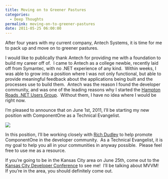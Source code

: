 ```yaml
---
title: Moving on to Greener Pastures
categories:
  - Deep Thoughts
permalink: moving-on-to-greener-pastures
date: 2011-05-25 06:00:00
---
```


<p>After four years with my current company, Antech Systems, it is time for me to pack up and move on to greener pastures.&#160; </p>  <p>I would like to publically thank Antech for providing me with a foundation to build my career off of.&#160; I came to Antech as a college newbie, recently laid off from Symantec, with no .NET experience of any kind.&#160; Within weeks, I was able to grow into a position where I was not only functional, but able to provide meaningful feedback about the applications being built and the processes use to build them.&#160; Antech was the reason I found the developer community, and was one of the leading reasons why I started the <a href="http://www.hrnug.org">Hampton Roads .NET Users Group</a>.&#160; Without them, I have no idea where I would be right now.</p>  <p>I’m pleased to announce that on June 1st, 2011, I’ll be starting my new position with ComponentOne as a Technical Evangelist.&#160; </p>  <p><img style="display: block; float: none; margin-left: auto; margin-right: auto" src="http://www.componentone.com/newimages/Company/Logos/c1_logo_vertical_black_128.png" /></p>  <p>In this position, I’ll be working closely with <a href="http://helpcentral.componentone.com/CS/evangelists/b/rich_dudley/default.aspx">Rich Dudley</a> to help promote ComponentOne in the developer community.&#160; As a Technical Evangelist, it is my goal to help you all in your communities in anyway possible.&#160; Please feel free to use me as a resource.</p>  <p>If you’re going to be in the Kansas City area on June 25th, come out to the <a href="http://kcdc.info/">Kansas City Developer Conference</a> to see me!&#160; I’ll be talking about MVVM!&#160; If you’re in the area, you should definitely come out.</p>